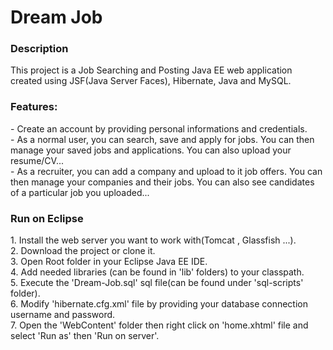 <h1>Dream Job</h1>

<h3>Description</h3>
This project is a Job Searching and Posting Java EE web application created using JSF(Java Server Faces), Hibernate, Java and MySQL.
<h3>Features:</h3>
- Create an account by providing personal informations and credentials.<br/>
- As a normal user, you can search, save and apply for jobs. You can then manage your saved jobs and applications. You can also upload your resume/CV...<br/>
- As a recruiter, you can add a company and upload to it job offers. You can then manage your companies and their jobs. You can also see candidates of a particular job you uploaded...
<h3>Run on Eclipse</h3>
1. Install the web server you want to work with(Tomcat , Glassfish ...).<br/>
2. Download the project or clone it.<br/>
3. Open Root folder in your Eclipse Java EE IDE.<br/>
4. Add needed libraries (can be found in 'lib' folders) to your classpath.<br/>
5. Execute the 'Dream-Job.sql' sql file(can be found under 'sql-scripts' folder).<br/>
6. Modify 'hibernate.cfg.xml' file by providing your database connection username and password.<br/>
7. Open the 'WebContent' folder then right click on 'home.xhtml' file and select 'Run as' then 'Run on server'.
